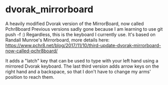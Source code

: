 # dvorak_mirrorboard
A heavily modified Dvorak version of the MirrorBoard, now called Pchr8board
Previous versions sadly gone because I am learning to use git push -f :)
Regardless, this is the keyboard I currently use. It's based on Randall Munroe's Mirrorboard, more details here: 
https://www.pchr8.net/blog/2017/11/10/third-update-dvorak-mirrorboard-now-called-pchr8board/

It adds a "latch" key that can be used to type with your left hand using a mirrored Dvorak keyboard. The last third version adds arrow keys on the right hand  and a backspace, so that I don't have 
to change my arms' position to reach them.
